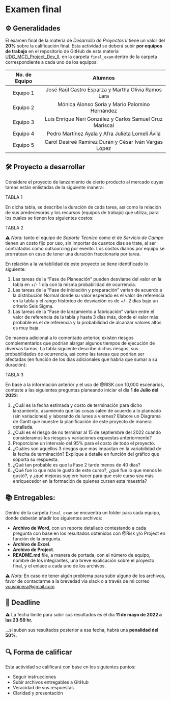 # Examen final

## ⚙️ Generalidades
El examen final de la materia de _Desarrollo de Proyectos II_ tiene un valor del **20%** sobre la calificación final. Esta actividad se deberá subir **por equipos de trabajo** en el repositorio de GitHub de esta materia [UDG_MCD_Project_Dev_II](https://github.com/vcuspinera/UDG_MCD_Project_Dev_II), en la carpeta `final_exam` dentro de la carpeta correspondiente a cada uno de los equipos:

|No. de Equipo |Alumnos |
|:---:|:---:|
|Equipo 1 |José Raúl Castro Esparza  y  Martha Olivia Ramos Lara|
|Equipo 2 |Mónica Alonso Soria  y  Mario Palomino Hernández|
|Equipo 3 |Luis Enrique Neri González  y  Carlos Samuel Cruz Mariscal|
|Equipo 4 |Pedro Martínez Ayala  y  Afra Julieta Lomelí Ávila|
|Equipo 5 |Carol Desireé Ramírez Durán  y  César Iván Vargas López|

## 🛠 Proyecto a desarrollar

Considere el proyecto de lanzamiento de cierto producto al mercado cuyas tareas están enlistadas de la siguiente manera:

TABLA 1

En dicha tabla, se describe la duración de cada tarea, así como la relación de sus predecesoras y los recursos (equipos de trabajo) que utiliza, para los cuales se tienen los siguientes costos:

TABLA 2

⚠️ _Nota:_ tanto el equipo de _Soporte Técnico_ como el de _Servicio de Campo_ tienen un costo fijo por uso, sin importar de cuantos días se trate, al ser contratados como outsourcing por evento. Los costos diarios por equipo se prorratean en caso de tener una duración fraccionaria por tarea.

En relación a la variabilidad de este proyecto se tiene identificado lo siguiente:  

1) Las tareas de la “Fase de Planeación” pueden desviarse del valor en la tabla en +/- 1 día con la misma probabilidad de ocurrencia.  
2) Las tareas de la “Fase de iniciación y preparación” varían de acuerdo a la distribución Normal donde su valor esperado es el valor de referencia en la tabla y el rango histórico de desviación es de +/- 2 días bajo un criterio Seis Sigma.  
3) Las tareas de la “Fase de lanzamiento a fabricación” varían entre el valor de referencia de la tabla y hasta 3 días más, donde el valor más probable es el de referencia y la probabilidad de alcanzar valores altos es muy baja.

De manera adicional a lo comentado anterior, existen riesgos complementarios que podrían alargar algunos tiempos de ejecución de diversas tareas. La tabla siguiente describe dichos riesgos, sus probabilidades de ocurrencia, así como las tareas que podrían ser afectadas (en función de los días adicionales que habría que sumar a su duración):

TABLA 3

En base a la información anterior y el uso de @RISK con 10,000 escenarios, conteste a las siguientes preguntas planeando iniciar el día __1 de Julio del 2022__:

1) ¿Cuál es la fecha estimada y costo de terminación para dicho lanzamiento, asumiendo que las cosas salen de acuerdo a lo planeado (sin variaciones) y laborando de lunes a viernes? Elabore un Diagrama de Gantt que muestre la planificación de este proyecto de manera detallada.  
2) ¿Cuál es el riesgo de no terminar al 15 de septiembre del 2022 cuando consideramos los riesgos y variaciones expuestas anteriormente?  
3) Proporcione un intervalo del 95% para el costo de todo el proyecto.
4) ¿Cuáles son aquellos 3 riesgos que más impactan en la variabilidad de la fecha de terminación? Explique a detalle en función del gráfico que soporta su respuesta.  
5) ¿Qué tan probable es que la Fase 2 tarde menos de 40 días?  
6) ¿Qué fue lo que más le gustó de este curso?, ¿qué fue lo que menos le gustó?, y ¿qué mejoras sugiere hacer para que este curso sea más enriquecedor en la formación de quienes cursen esta maestría?

## 📚 Entregables:
Dentro de la carpeta `final_exam` se encuentra un folder para cada equipo, donde deberán añadir los siguientes archivos:  
- **Archivo de Word**, con un reporte detallado contestando a cada pregunta con base en los resultados obtenidos con @Risk y/o Project en función de la pregunta.  
- **Archivo de Excel**.  
- **Archivo de Project**.  
- **README.md** file, a manera de portada, con el número de equipo, nombre de los integrantes, una breve explicación sobre el proyecto final, y el enlace a cada uno de los archivos.

⚠️ _Nota:_ En caso de tener algún problema para subir alguno de los archivos, favor de contactarme a la brevedad vía slack o a través de mi correo vcuspinera@gmail.com  

## 📅 Deadline
⚠️ La fecha límite para subir sus resultados es el día **11 de mayo de 2022 a las 23:59 hr.**  

...si suben sus resultados posterior a esa fecha, habrá una **penalidad del 50%**.


## 🔍 Forma de calificar
Esta actividad se calificará con base en los siguientes puntos:

- Seguir instrucciones
- Subir archivos entregables a GitHub
- Veracidad de sus respuestas
- Claridad y presentación
